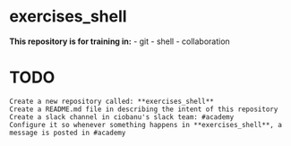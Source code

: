 # exercises_shell
 **This repository is for training in:**
		- git
		- shell
		- collaboration
# TODO
~~~
Create a new repository called: **exercises_shell**
Create a README.md file in describing the intent of this repository
Create a slack channel in ciobanu's slack team: #academy
Configure it so whenever something happens in **exercises_shell**, a message is posted in #academy
~~~
